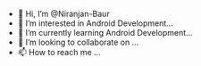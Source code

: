 - 👋 Hi, I’m @Niranjan-Baur
- 👀 I’m interested in Android Development...
- 🌱 I’m currently learning Android Development...
- 💞️ I’m looking to collaborate on ...
- 📫 How to reach me ...

<!---
Niranjan-Baur/Niranjan-Baur is a ✨ special ✨ repository because its `README.md` (this file) appears on your GitHub profile.
You can click the Preview link to take a look at your changes.
--->
